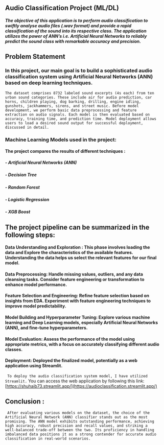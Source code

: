 ## **Audio Classification Project (ML/DL)**

<!-- <p align='center'>
  <img src='https://github.com/Shuhaib73/Classification_ML_Mushrooms_Project/blob/main/mus_ims.jpg' />
</p> -->

#### *The objective of this application is to perform audio classification to swiftly analyse audio files (.wav format) and provide a rapid classification of the sound into its respective class. The application utilizes the power of ANN’s i.e. Artificial Neural Networks to reliably predict the sound class with remarkable accuracy and precision.*

## **Problem Statement**
### In this project, our main goal is to build a sophisticated audio classification system using Artificial Neural Networks (ANN) based on deep learning techniques.
```The dataset comprises 8732 labeled sound excerpts (4s each) from ten urban sound categories. These include air for audio prediction, car horns, children playing, dog barking, drilling, engine idling, gunshots, jackhammers, sirens, and street music. Before model development, we perform basic data preprocessing and feature extraction on audio signals. Each model is then evaluated based on accuracy, training time, and prediction time. Model deployment allows users to load a desired sound output for successful deployment, discussed in detail.```

### Machine Learning Models used in the project:
#### The project compares the results of different techniques :
##### - Artificial Neural Networks (ANN)
##### - Decision Tree
##### - Random Forest
##### - Logistic Regression
##### - XGB Boost

## The project pipeline can be summarized in the following steps: 
#### **Data Understanding and Exploration** : This phase involves loading the data and Explore the characteristics of the available features. Understanding the data helps us select the relevant features for our final model.  
#### <strong>Data Preprocessing</strong>: Handle missing values, outliers, and any data cleansing tasks. Consider feature engineering or transformation to enhance model performance.
#### <strong>Feature Selection and Engineering</strong>: Refine feature selection based on insights from EDA. Experiment with feature engineering techniques to improve model predictability.
#### <strong>Model Building and Hyperparameter Tuning</strong>: Explore various machine learning and Deep Learning models, especially Artificial Neural Networks (ANN), and fine-tune hyperparameters.
#### <strong>Model Evaluation</strong>: Assess the performance of the model using appropriate metrics, with a focus on accurately classifying different audio classes.
#### <strong>Deployment</strong>: Deployed the finalized model, potentially as a web application using Streamlit.
``` To deploy the audio classification system model, I have utilized Streamlit.``` You can access the web application by following this link: [https://shuhaib73.streamlit.app/](https://audioclassification.streamlit.app/)


## **Conclusion** :
``` After evaluating various models on the dataset, the choice of the Artificial Neural Network (ANN) classifier stands out as the most promising. The ANN model exhibits outstanding performance, achieving high accuracy, robust precision and recall values, and striking a well-balanced trade-off between the two. Its proficiency in handling imbalanced data positions it as a strong contender for accurate audio classification in real-world scenarios.```



